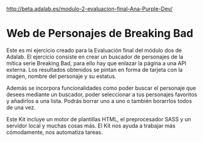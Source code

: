 http://beta.adalab.es/modulo-2-evaluacion-final-Ana-Purple-Dev/

# Web de Personajes de Breaking Bad

Este es mi ejercicio creado para la Evaluación final del módulo dos de Adalab. El ejercicio consiste en crear un buscador de personajes de la mítica serie Breaking Bad, para ello hay que enlazar la página a una API externa. Los resultados obtenidos se pintan en forma de tarjeta con la imagen, nombre del personaje y su estatus.

Además se incorpora funcionalidades como poder buscar el personaje que desees mediante un buscador, poder seleccionar a tus personajes favoritos y añadirlos a una lista. Podrás borrar uno a uno o también borarrlos todos de una vez.

Este Kit incluye un motor de plantillas HTML, el preprocesador SASS y un servidor local y muchas cosas más. El Kit nos ayuda a trabajar más cómodamente, nos automatiza tareas.
